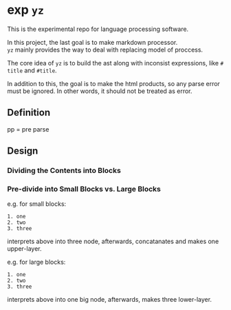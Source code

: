 # exp `yz`

This is the experimental repo for language processing software.

In this project, the last goal is to make markdown processor.  
`yz` mainly provides the way to deal with replacing model of proccess.

The core idea of `yz` is to build the ast along with inconsist expressions, like `# title` and `#title`.

In addition to this, the goal is to make the html products, so any parse error must be ignored. In other words, it should not be treated as error.

## Definition

pp = pre parse

## Design

### Dividing the Contents into Blocks

### Pre-divide into Small Blocks vs. Large Blocks

e.g. for small blocks:

```
1. one
2. two
3. three
```

interprets above into three node, afterwards, concatanates and makes one upper-layer.

e.g. for large blocks:

```
1. one
2. two
3. three
```

interprets above into one big node, afterwards, makes three lower-layer.
